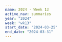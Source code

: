 ```yaml
---
name: 2024 - Week 13
active_nav: summaries
year: "2024"
week: "wk13"
start_date: "2024-03-25"
end_date: "2024-03-31"
---
```

